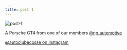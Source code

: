 ```yaml
---
title: post 1
---
```

![post-1](https://autoclubecosse.github.io/_assets/post-1.jpg?raw=true)

A Porsche GT4 from one of our members [@np.automotive](https://www.instagram.com/np.automotive/?hl=en) 

[@autoclubecosse on instagram](https://www.instagram.com/autoclubecosse/?hl=en)
